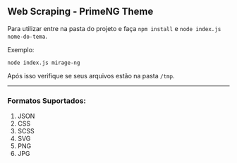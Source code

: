 <h2>Web Scraping - PrimeNG Theme</h2>

Para utilizar entre na pasta do projeto e faça ``npm install`` e ``node index.js nome-do-tema``.

Exemplo:

```
node index.js mirage-ng 
```


Após isso verifique se seus arquivos estão na pasta ``/tmp``.

---

<h3>Formatos Suportados:</h3>
<ol>
    <li> JSON </li>
    <li> CSS </li>
    <li> SCSS </li>
    <li> SVG </li>
    <li> PNG </li>
    <li> JPG </li>
</ol>
